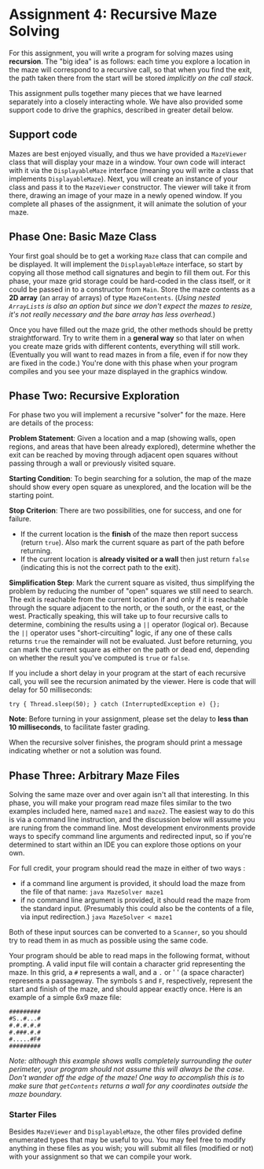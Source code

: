 # Assignment 4:  Recursive Maze Solving

For this assignment, you will write a program for solving mazes using **recursion**. The "big idea" is as follows: each time you explore a location in the maze will correspond to a recursive call, so that when you find the exit, the path taken there from the start will be stored _implicitly on the call stack_.

This assignment pulls together many pieces that we have learned separately into a closely interacting whole. We have also provided some support code to drive the graphics, described in greater detail below.

## Support code

Mazes are best enjoyed visually, and thus we have provided a `MazeViewer` class that will display your maze in a window.  Your own code will interact with it via the `DisplayableMaze` interface (meaning you will write a class that implements `DisplayableMaze`).  Next, you will create an instance of your class and pass it to the `MazeViewer` constructor.  The viewer will take it from there, drawing an image of your maze in a newly opened window.  If you complete all phases of the assignment, it will animate the solution of your maze.

## Phase One: Basic Maze Class

Your first goal should be to get a working `Maze` class that can compile and be displayed.  It will implement the `DisplayableMaze` interface, so start by copying all those method call signatures and begin to fill them out.  For this phase, your maze grid storage could be hard-coded in the class itself, or it could be passed in to a constructor from `Main`.  Store the maze contents as a **2D array** (an array of arrays) of type `MazeContents`.  (_Using nested `ArrayList`s is also an option but since we don't expect the mazes to resize, it's not really necessary and the bare array has less overhead._)

Once you have filled out the maze grid, the other methods should be pretty straightforward.  Try to write them in a **general way** so that later on when you create maze grids with different contents, everything will still work.  (Eventually you will want to read mazes in from a file, even if for now they are fixed in the code.)  You're done with this phase when your program compiles and you see your maze displayed in the graphics window.

## Phase Two: Recursive Exploration

For phase two you will implement a recursive "solver" for the maze.  Here are details of the process:

**Problem Statement**:
Given a location and a map (showing walls, open regions, and areas that have been already explored), determine whether the exit can be reached by moving through adjacent open squares without passing through a wall or previously visited square.

**Starting Condition**:
To begin searching for a solution, the map of the maze should show every open square as unexplored, and the location will be the starting point.

**Stop Criterion**:
There are two possibilities, one for success, and one for failure.
* If the current location is the **finish** of the maze then report success (return `true`).  Also mark the current square as part of the path before returning.
* If the current location is **already visited or a wall** then just return `false` (indicating this is not the correct path to the exit).

**Simplification Step**:
Mark the current square as visited, thus simplifying the problem by reducing the number of "open" squares we still need to search. The exit is reachable from the current location if and only if it is reachable through the square adjacent to the north, or the south, or the east, or the west. Practically speaking, this will take up to four recursive calls to determine, combining the results using a `||` operator (logical or). Because the `||` operator uses "short-circuiting" logic, if any one of these calls returns `true` the remainder will not be evaluated.  Just before returning, you can mark the current square as either on the path or dead end, depending on whether the result you've computed is `true` or `false`.

If you include a short delay in your program at the start of each recursive call, you will see the recursion animated by the viewer.  Here is code that will delay for 50 milliseconds:

    try { Thread.sleep(50);	} catch (InterruptedException e) {};

**Note**: Before turning in your assignment, please set the delay to **less than 10 milliseconds**, to facilitate faster grading.

When the recursive solver finishes, the program should print a message indicating whether or not a solution was found.

## Phase Three: Arbitrary Maze Files

Solving the same maze over and over again isn't all that interesting.  In this phase, you will make your program read maze files similar to the two examples included here, named `maze1` and `maze2`.  The easiest way to do this is via a command line instruction, and the discussion below will assume you are runing from the command line.  Most development environments provide ways to specify command line arguments and redirected input, so if you're determined to start within an IDE you can explore those options on your own.

For full credit, your program should read the maze in either of two ways :
* if a command line argument is provided, it should load the maze from the file of that name:
    `java MazeSolver maze1`
* if no command line argument is provided, it should read the maze from the standard input. (Presumably this could also be the contents of a file, via input redirection.)
    `java MazeSolver < maze1`

Both of these input sources can be converted to a `Scanner`, so you should try to read them in as much as possible using the same code.

Your program should be able to read maps in the following format, without prompting. A valid input file will contain a character grid representing the maze. In this grid, a `#` represents a wall, and a `.` or ' ' (a space character) represents a passageway.  The symbols `S` and `F`, respectively, represent the start and finish of the maze, and should appear exactly once. Here is an example of a simple 6x9 maze file:

    #########
    #S..#...#
    #.#.#.#.#
    #.###.#.#
    #.....#F#
    #########

_Note: although this example shows walls completely surrounding the outer perimeter, your program should not assume this will always be the case. Don't wander off the edge of the maze! One way to accomplish this is to make sure that `getContents` returns a wall for any coordinates outside the maze boundary._

### Starter Files
Besides `MazeViewer` and `DisplayableMaze`, the other files provided define enumerated types that may be useful to you. You may feel free to modify anything in these files as you wish; you will submit all files (modified or not) with your assignment so that we can compile your work.